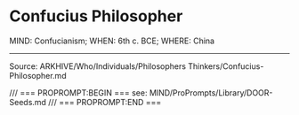 # Confucius Philosopher

MIND: Confucianism; WHEN: 6th c. BCE; WHERE: China

---
Source: ARKHIVE/Who/Individuals/Philosophers Thinkers/Confucius-Philosopher.md

/// === PROPROMPT:BEGIN ===
see: MIND/ProPrompts/Library/DOOR-Seeds.md
/// === PROPROMPT:END ===
